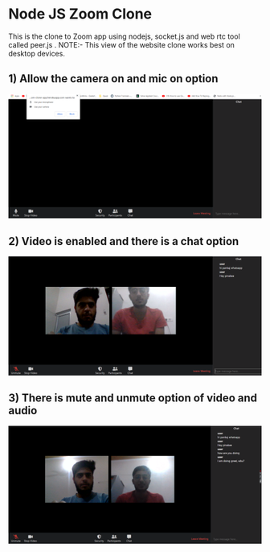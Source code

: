 # Node JS Zoom Clone

This is the clone to Zoom app using nodejs, socket.js and web rtc tool called peer.js .
NOTE:- This view of the website clone works best on desktop devices.

## 1) Allow the camera on and mic on option
![alt text](https://github.com/Pinakee15/Zoom-Clone/blob/main/images/Capture.PNG)

## 2) Video is enabled and there is a chat option
![alt text](https://github.com/Pinakee15/Zoom-Clone/blob/main/images/Capture2.PNG)

## 3) There is mute and unmute option of video and audio
![alt text](https://github.com/Pinakee15/Zoom-Clone/blob/main/images/Capture3.PNG)

